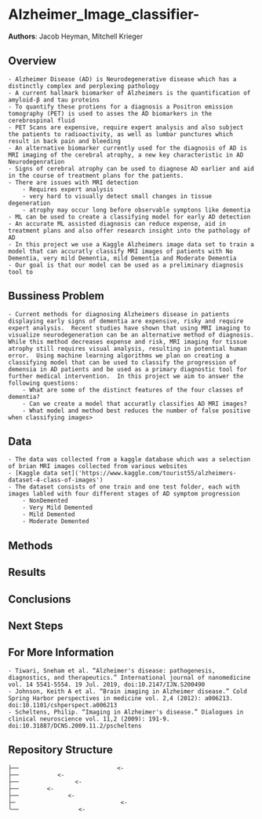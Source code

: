 # Alzheimer_Image_classifier-

**Authors**: Jacob Heyman, Mitchell Krieger


## Overview

    - Alzheimer Disease (AD) is Neurodegenerative disease which has a distinctly complex and perplexing pathology
    - A current hallmark biomarker of Alzheimers is the quantification of amyloid-β and tau proteins
    - To quantify these protiens for a diagnosis a Positron emission tomography (PET) is used to asses the AD biomarkers in the cerebrospinal fluid
    - PET Scans are expensive, require expert analysis and also subject the patients to radioactivity, as well as lumbar punctures which result in back pain and bleeding
    - An alternative biomarker currently used for the diagnosis of AD is MRI imaging of the cerebral atrophy, a new key characteristic in AD Neurodegenration
    - Signs of cerebral atrophy can be used to diagnose AD earlier and aid in the course of treatment plans for the patients.  
    - There are issues with MRI detection
        - Requires expert analysis
        - very hard to visually detect small changes in tissue degeneration
        - atrophy may occur long before observable symptons like dementia
    - ML can be used to create a classifying model for early AD detection
    - An accurate ML assisted diagnosis can reduce expense, aid in treatment plans and also offer research insight into the pathology of AD
    - In this project we use a Kaggle Alzheimers image data set to train a model that can accuratly classify MRI images of patients with No Dementia, very mild Dementia, mild Dementia and Moderate Dementia
    - Our goal is that our model can be used as a preliminary diagnosis tool to 




## Bussiness Problem 
    - Current methods for diagnosing Alzheimers disease in patients displaying early signs of dementia are expensive, risky and require expert analysis.  Recent studies have shown that using MRI imaging to visualize neurodegeneration can be an alternative method of diagnosis.  While this method decreases expense and risk, MRI imaging for tissue atrophy still requires visual analysis, resulting in potential human error.  Using machine learning algorithms we plan on creating a classifying model that can be used to classify the progression of demensia in AD patients and be used as a primary diagnostic tool for further medical intervention.  In this project we aim to answer the following questions:
        - What are some of the distinct features of the four classes of dementia?
        - Can we create a model that accuratly classifies AD MRI images?
        - What model and method best reduces the number of false positive when classifying images>


## Data
    - The data was collected from a kaggle database which was a selection of brian MRI images collected from various websites
    - [Kaggle data set]('https://www.kaggle.com/tourist55/alzheimers-dataset-4-class-of-images')
    - The dataset consists of one train and one test folder, each with images labled with four different stages of AD symptom progression
        - NonDemented    
        - Very Mild Demented
        - Mild Demented
        - Moderate Demented




## Methods






## Results







## Conclusions
 




## Next Steps


 

## For More Information
    - Tiwari, Sneham et al. “Alzheimer's disease: pathogenesis, diagnostics, and therapeutics.” International journal of nanomedicine vol. 14 5541-5554. 19 Jul. 2019, doi:10.2147/IJN.S200490
    - Johnson, Keith A et al. “Brain imaging in Alzheimer disease.” Cold Spring Harbor perspectives in medicine vol. 2,4 (2012): a006213. doi:10.1101/cshperspect.a006213
    - Scheltens, Philip. “Imaging in Alzheimer's disease.” Dialogues in clinical neuroscience vol. 11,2 (2009): 191-9. doi:10.31887/DCNS.2009.11.2/pscheltens






## Repository Structure

```
├──                            <- 
├──           <- 
├──                <- 
├──        <- 
├──              <-        
├─                              <- 
└──                 <- 